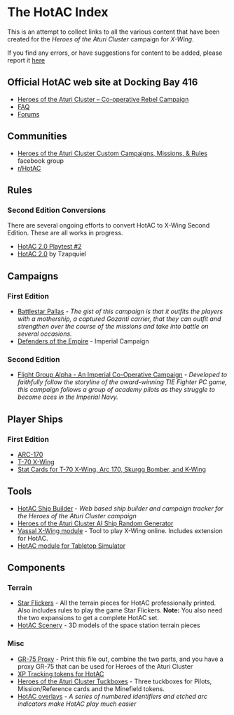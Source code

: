 
# The HotAC Index
This is an attempt to collect links to all the various content that have been created for the *Heroes of the Aturi Cluster* campaign for *X-Wing*.

If you find any errors, or have suggestions for content to be added, please report it [here](https://github.com/rune-b/hotac-index/issues)

## Official HotAC web site at Docking Bay 416
* [Heroes of the Aturi Cluster – Co-operative Rebel Campaign](http://dockingbay416.com/campaign/) 
* [FAQ](http://dockingbay416.com/campaign/faq/) 
* [Forums](http://dockingbay416.com/forums/forum/heroes-of-the-aturi-cluster/)

## Communities

* [Heroes of the Aturi Cluster Custom Campaigns, Missions, & Rules](https://www.facebook.com/groups/872507722883025/) facebook group
* [r/HotAC](https://www.reddit.com/r/HotAC/)

## Rules

### Second Edition Conversions
There are several ongoing efforts to convert HotAC to X-Wing Second Edition. These are all works in progress.
* [HotAC 2.0 Playtest #2](https://www.facebook.com/groups/872507722883025/permalink/1398625470271245/) 
* [HotAC 2.0](https://www.reddit.com/r/HotAC/comments/ct1c2b/hotac_20/) by Tzapquiel

## Campaigns

### First Edition

* [Battlestar Pallas](https://boardgamegeek.com/filepage/132284/battlestar-pallas-heroes-aturi-cluster-campaign) - *The gist of this campaign is that it outfits the players with a mothership, a captured Gozanti carrier, that they can outfit and strengthen over the course of the missions and take into battle on several occasions.*
* [Defenders of the Empire](https://boardgamegeek.com/filepage/135532/defenders-empire) - Imperial Campaign

### Second Edition
* [Flight Group Alpha - An Imperial Co-Operative Campaign](https://boardgamegeek.com/filepage/161035/flight-group-alpha-imperial-co-operative-campaign) - *Developed to faithfully follow the storyline of the award-winning TIE Fighter PC game, this campaign follows a group of academy pilots as they struggle to become aces in the Imperial Navy.*

## Player Ships

### First Edition

* [ARC-170](https://boardgamegeek.com/filepage/147747/hotac-arc-170)
* [T-70 X-Wing](https://boardgamegeek.com/filepage/131472/t70-x-wing-heroes-aturi-cluster-player-card)
* [Stat Cards for T-70 X-Wing, Arc 170, Skurgg Bomber, and K-Wing](https://boardgamegeek.com/filepage/166190/heroes-aturi-cluster-stat-cards-t-70-x-wing-arc-17)

## Tools

* [HotAC Ship Builder](https://hotac-ship-builder.netlify.com/) - *Web based ship builder and campaign tracker for the Heroes of the Aturi Cluster campaign*
* [Heroes of the Aturi Cluster AI Ship Random Generator](https://boardgamegeek.com/filepage/126554/x-wing-heroes-aturi-cluster-ai-ship-random-generat)
* [Vassal X-Wing module](http://www.vassalengine.org/wiki/Module:Star_Wars:_X-Wing_Miniatures_Game) - Tool to play X-Wing online. Includes extension for HotAC. 
* [HotAC module for Tabletop Simulator](https://steamcommunity.com/sharedfiles/filedetails/?id=672533004)

## Components

### Terrain
* [Star Flickers](https://www.thegamecrafter.com/games/star-flickers) - All the terrain pieces for HotAC professionally printed. Also includes rules to play the game Star Flickers. **Note:** You also need the two expansions to get a complete HotAC set.
* [HotAC Scenery](https://combatzone-scenery.co.uk/Land/Space/HotAC-Scenery) - 3D models of the space station terrain pieces

### Misc
* [GR-75 Proxy](https://boardgamegeek.com/filepage/164000/gr-75-proxy-heroes) - Print this file out, combine the two parts, and you have a proxy GR-75 that can be used for Heroes of the Aturi Cluster
* [XP Tracking tokens for HotAC](https://boardgamegeek.com/filepage/150838/xp-tracking-tokens-hotac)
* [Heroes of the Aturi Cluster Tuckboxes](https://boardgamegeek.com/filepage/126726/heroes-aturi-cluster-tuckboxes-v1) - Three tuckboxes for Pilots, Mission/Reference cards and the Minefield tokens.
* [HotAC overlays](https://www.etsy.com/no-en/listing/483874759/hotac-overlays-10-for-use-with-x-wing) - *A series of numbered identifiers and etched arc indicators make HotAC play much easier*